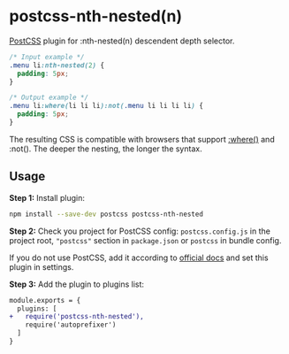 # postcss-nth-nested(n)

[PostCSS] plugin for :nth-nested(n) descendent depth selector.

[PostCSS]: https://github.com/postcss/postcss

```css
/* Input example */
.menu li:nth-nested(2) {
  padding: 5px;
}
```

```css
/* Output example */
.menu li:where(li li li):not(.menu li li li li) {
  padding: 5px;
}
```

The resulting CSS is compatible with browsers that support [:where()](https://caniuse.com/mdn-css_selectors_where) and :not().
The deeper the nesting, the longer the syntax.

## Usage

**Step 1:** Install plugin:

```sh
npm install --save-dev postcss postcss-nth-nested
```

**Step 2:** Check you project for PostCSS config: `postcss.config.js`
in the project root, `"postcss"` section in `package.json`
or `postcss` in bundle config.

If you do not use PostCSS, add it according to [official docs]
and set this plugin in settings.

**Step 3:** Add the plugin to plugins list:

```diff
module.exports = {
  plugins: [
+   require('postcss-nth-nested'),
    require('autoprefixer')
  ]
}
```

[official docs]: https://github.com/postcss/postcss#usage

